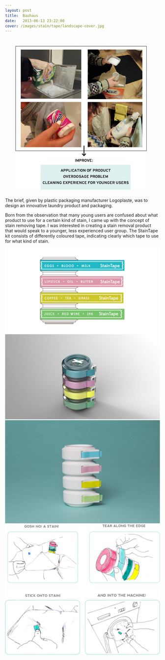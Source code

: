 ```yaml
---
layout: post
title:  Bauhaus
date:   2013-06-13 23:22:00
cover: /images/stain/tape/landscape-cover.jpg
---
```




![Close-Up One](/images/stain/tape/research2.jpg)
The brief, given by plastic packaging manufacturer Logoplaste, was to design an innovative laundry product and packaging.

Born from the observation that many young users are confused about what product to use for a certain kind of stain, I came up with the concept of stain
removing tape. I was interested in creating a stain removal product that would speak to a younger, less experienced user group. The StainTape kit consists
of differently coloured tape, indicating clearly which tape to use for what kind of stain.

![Close-Up One](/images/stain/tape/illustration2.jpg)
![Close-Up One](/images/stain/tape/final-render.jpg)
![Close-Up One](/images/stain/tape/final-model.jpg)
![Close-Up One](/images/stain/tape/user-scenario.jpg)
